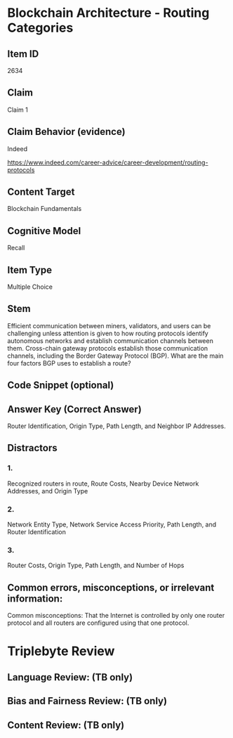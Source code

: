 # Blockchain Architecture - Routing Categories

## Item ID
2634

## Claim
Claim 1

## Claim Behavior (evidence)
Indeed

https://www.indeed.com/career-advice/career-development/routing-protocols

## Content Target
Blockchain Fundamentals

## Cognitive Model
Recall

## Item Type
Multiple Choice

## Stem
Efficient communication between miners, validators, and users can be challenging unless attention is given to how routing protocols identify autonomous networks and establish communication channels between them. Cross-chain gateway protocols establish those communication channels, including the Border Gateway Protocol (BGP). What are the main four factors BGP uses to establish a route?

## Code Snippet (optional)

## Answer Key (Correct Answer)
Router Identification, Origin Type, Path Length, and Neighbor IP Addresses.

## Distractors
### 1.
Recognized routers in route, Route Costs, Nearby Device Network Addresses, and Origin Type

### 2.
Network Entity Type, Network Service Access Priority, Path Length, and Router Identification

### 3.
Router Costs, Origin Type, Path Length, and Number of Hops

## Common errors, misconceptions, or irrelevant information:
Common misconceptions: That the Internet is controlled by only one router protocol and all routers are configured using that one protocol.

# Triplebyte Review

## Language Review: (TB only)

## Bias and Fairness Review: (TB only)

## Content Review: (TB only)
